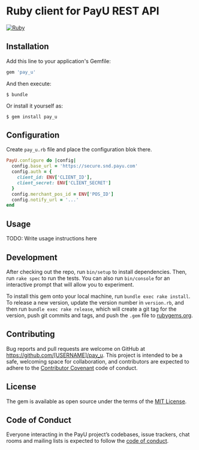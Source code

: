 # Ruby client for PayU REST API

[![Ruby](https://github.com/jedrekdomanski/pay_u/workflows/Ruby/badge.svg)](https://github.com/jedrekdomanski/pay_u/actions?query=workflow%3ARuby)

## Installation
Add this line to your application's Gemfile:

```ruby
gem 'pay_u'
```

And then execute:

    $ bundle

Or install it yourself as:

    $ gem install pay_u

## Configuration
Create `pay_u.rb` file and place the configuration blok there.

```ruby
PayU.configure do |config|
  config.base_url = 'https://secure.snd.payu.com'
  config.auth = {
    client_id: ENV['CLIENT_ID'],
    client_secret: ENV['CLIENT_SECRET']
  }
  config.merchant_pos_id = ENV['POS_ID']
  config.notify_url = '...'
end
```

## Usage

TODO: Write usage instructions here

## Development

After checking out the repo, run `bin/setup` to install dependencies. Then, run `rake spec` to run the tests. You can also run `bin/console` for an interactive prompt that will allow you to experiment.

To install this gem onto your local machine, run `bundle exec rake install`. To release a new version, update the version number in `version.rb`, and then run `bundle exec rake release`, which will create a git tag for the version, push git commits and tags, and push the `.gem` file to [rubygems.org](https://rubygems.org).

## Contributing

Bug reports and pull requests are welcome on GitHub at https://github.com/[USERNAME]/pay_u. This project is intended to be a safe, welcoming space for collaboration, and contributors are expected to adhere to the [Contributor Covenant](http://contributor-covenant.org) code of conduct.

## License

The gem is available as open source under the terms of the [MIT License](https://opensource.org/licenses/MIT).

## Code of Conduct

Everyone interacting in the PayU project’s codebases, issue trackers, chat rooms and mailing lists is expected to follow the [code of conduct](https://github.com/[USERNAME]/pay_u/blob/master/CODE_OF_CONDUCT.md).
